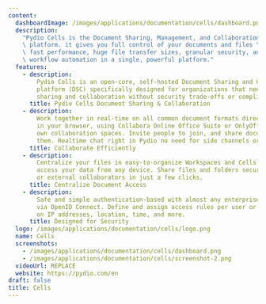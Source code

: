 ```yaml
---
content:
  dashboardImage: /images/applications/documentation/cells/dashboard.png
  description:
    "Pydio Cells is the Document Sharing, Management, and Collaboration\
    \ platform. it gives you full control of your documents and files \u2013 combining\
    \ fast performance, huge file transfer sizes, granular security, and advanced\
    \ workflow automation in a single, powerful platform."
  features:
    - description:
        Pydio Cells is an open-core, self-hosted Document Sharing and Collaboration
        platform (DSC) specifically designed for organizations that need advanced document
        sharing and collaboration without security trade-offs or compliance issues.
      title: Pydio Cells Document Sharing & Collaboration
    - description:
        Work together in real-time on all common document formats directly
        in your browser, using Collabora Online Office Suite or OnlyOffice. Create your
        own collaboration spaces. Invite people to join, and share documents between
        them. Realtime chat right in Pydio no need for side channels or DM software.
      title: Collaborate Efficiently
    - description:
        Centralize your files in easy-to-organize Workspaces and Cells then
        access your data from any device. Share files and folders securely with internal
        or external collaborators in just a few clicks.
      title: Centralize Document Access
    - description:
        Safe and simple authentication-based with almost any enterprise SSO
        via OpenID Connect. Define and assign access rules per user or groups, based
        on IP addresses, location, time, and more.
      title: Designed for Security
  logo: /images/applications/documentation/cells/logo.png
  name: Cells
  screenshots:
    - /images/applications/documentation/cells/dashboard.png
    - /images/applications/documentation/cells/screenshot-2.png
  videoUrl: REPLACE
  website: https://pydio.com/en
draft: false
title: Cells
---
```


